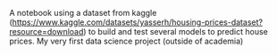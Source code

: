 A notebook using a dataset from kaggle (https://www.kaggle.com/datasets/yasserh/housing-prices-dataset?resource=download) to build and test several models to predict house prices. My very first data science project (outside of academia)
